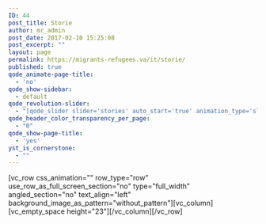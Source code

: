 ```yaml
---
ID: 44
post_title: Storie
author: mr_admin
post_date: 2017-02-10 15:25:08
post_excerpt: ""
layout: page
permalink: https://migrants-refugees.va/it/storie/
published: true
qode_animate-page-title:
  - 'no'
qode_show-sidebar:
  - default
qode_revolution-slider:
  - "[qode_slider slider='stories' auto_start='true' animation_type='slide' slide_animation='6000' height='' responsive_height='yes' anchor='' show_navigation_arrows='no']"
qode_header_color_transparency_per_page:
  - "0"
qode_show-page-title:
  - 'yes'
yst_is_cornerstone:
  - ""
---
```

[vc_row css_animation="" row_type="row" use_row_as_full_screen_section="no" type="full_width" angled_section="no" text_align="left" background_image_as_pattern="without_pattern"][vc_column][vc_empty_space height="23"][/vc_column][/vc_row]